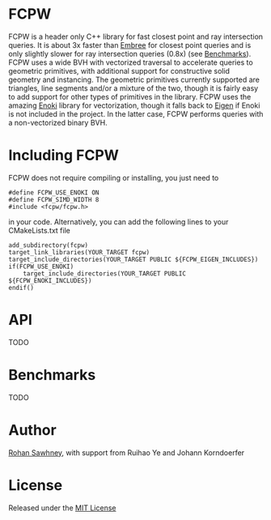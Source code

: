 # FCPW

FCPW is a header only C++ library for fast closest point and ray intersection queries. It is about 3x faster than <a href="https://www.embree.org">Embree</a> for closest point queries and is only slightly slower for ray
intersection queries (0.8x) (see [Benchmarks](#Benchmarks)). FCPW uses a wide BVH with vectorized traversal to accelerate queries to geometric primitives, with additional support for constructive solid geometry and instancing. The geometric primitives currently supported are triangles, line segments and/or a mixture of the two, though it is fairly easy to add support for other types of primitives in the library. FCPW uses the amazing <a href="https://github.com/mitsuba-renderer/enoki">Enoki</a> library for vectorization, though it falls back to <a href="http://eigen.tuxfamily.org/index.php?title=Main_Page">Eigen</a> if Enoki is not included in the project. In the latter case, FCPW performs queries with a non-vectorized binary BVH.

# Including FCPW

FCPW does not require compiling or installing, you just need to

```
#define FCPW_USE_ENOKI ON
#define FCPW_SIMD_WIDTH 8
#include <fcpw/fcpw.h>
```

in your code. Alternatively, you can add the following lines to your CMakeLists.txt file

```
add_subdirectory(fcpw)
target_link_libraries(YOUR_TARGET fcpw)
target_include_directories(YOUR_TARGET PUBLIC ${FCPW_EIGEN_INCLUDES})
if(FCPW_USE_ENOKI)
	target_include_directories(YOUR_TARGET PUBLIC ${FCPW_ENOKI_INCLUDES})
endif()
```

# API

TODO

# Benchmarks

TODO

# Author
[Rohan Sawhney](http://www.rohansawhney.io), with support from Ruihao Ye and Johann Korndoerfer

# License

Released under the [MIT License](https://opensource.org/licenses/MIT)
